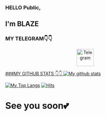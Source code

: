 ### HELLO Public,

## I'm BLAZE

### MY TELEGRAM👇👇
<p align="center"><a href="https://telegram.me/piroXpower?template=https://telegram.me/piroXpower"> <img align="center" alt="Telegram" width="54px" src="https://telegra.ph/file/0e8db290922e114ac3d95.jpg" />

  
###MY GITHUB STATS 👇👇
[![My github stats](https://github-readme-stats.vercel.app/api?username=BOT-SUPPORT&show_icons=true&theme=cobalt&count_private=true)](https://github.com/BOT-SUPPORT)


[![My Top Langs](https://github-readme-stats.vercel.app/api/top-langs/?username=BOT-SUPPORT&layout=compact&theme=cobalt)](https://github.com/BOT-SUPPORT)
[![Hits](https://hits.seeyoufarm.com/api/count/incr/badge.svg?url=https%3A%2F%2Fgithub.com%2FBOT-SUPPORT&count_bg=%2379C83D&title_bg=%230084FF&icon=arduino.svg&icon_color=%2300FF20&title=Stalks&edge_flat=false)](https://hits.seeyoufarm.com)

# See you soon💕
<!--
**BOT-SUPPORT/BOT-SUPPORT** is a ✨ _special_ ✨ repository because its `README.md` (this file) appears on your GitHub profile.

Here are some ideas to get you started:

- 🔭 I’m currently working on ...
- 🌱 I’m currently learning ...
- 🤔 I’m looking for help with ...
- 💬 Ask me about ...
- 📫 How to reach me: ...
- 😄 Pronouns: ...
- ⚡ Fun fact: ...
-->
